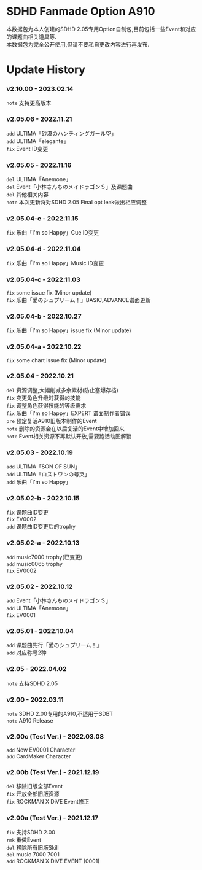 # SDHD Fanmade Option A910
本数据包为本人创建的SDHD 2.05专用Option自制包,目前包括一些Event和对应的课题曲相关道具等.\
本数据包为完全公开使用,但请不要私自更改内容进行再发布.

# Update History

### v2.10.00 - 2023.02.14
`note`  支持更高版本

### v2.05.06 - 2022.11.21
`add`  ULTIMA「砂漠のハンティングガール♡」\
`add`  ULTIMA「elegante」\
`fix`  Event ID变更

### v2.05.05 - 2022.11.16
`del`  ULTIMA「Anemone」\
`del`  Event「小林さんちのメイドラゴンＳ」及课题曲\
`del`  其他相关内容\
`note` 本次更新将对SDHD 2.05 Final opt leak做出相应调整

### v2.05.04-e - 2022.11.15
`fix`  乐曲「I'm so Happy」Cue ID变更

### v2.05.04-d - 2022.11.04
`fix`  乐曲「I'm so Happy」Music ID变更

### v2.05.04-c - 2022.11.03
`fix`  some issue fix (Minor update)\
`fix`  乐曲「愛のシュプリーム！」BASIC,ADVANCE谱面更新

### v2.05.04-b - 2022.10.27
`fix`  乐曲「I'm so Happy」issue fix (Minor update)

### v2.05.04-a - 2022.10.22
`fix`  some chart issue fix (Minor update)

### v2.05.04 - 2022.10.21
`del`  资源调整,大幅削减多余素材(防止塞爆存档)\
`fix`  变更角色升级时获得的技能\
`fix`  调整角色获得技能的等级需求\
`fix`  乐曲「I'm so Happy」EXPERT 谱面制作者错误\
`pre`  预定复活A910旧版本制作的Event\
`note` 删除的资源会在以后复活的Event中增加回来\
`note` Event相关资源不再默认开放,需要跑活动图解锁

### v2.05.03 - 2022.10.19
`add`  ULTIMA「SON OF SUN」\
`add`  ULTIMA「ロストワンの号哭」\
`add`  乐曲「I'm so Happy」

### v2.05.02-b - 2022.10.15
`fix`  课题曲ID变更\
`fix`  EV0002\
`add`  课题曲ID变更后的trophy

### v2.05.02-a - 2022.10.13
`add`  music7000 trophy(已变更)\
`add`  music0065 trophy\
`fix`  EV0002

### v2.05.02 - 2022.10.12
`add`  Event「小林さんちのメイドラゴンＳ」\
`add`  ULTIMA「Anemone」\
`fix`  EV0001

### v2.05.01 - 2022.10.04
`add`  课题曲先行「愛のシュプリーム！」\
`add`  对应称号2种

### v2.05 - 2022.04.02
`note` 支持SDHD 2.05

### v2.00 - 2022.03.11
`note` SDHD 2.00专用的A910,不适用于SDBT\
`note` A910 Release

### v2.00c (Test Ver.) - 2022.03.08
`add`  New EV0001 Character\
`add`  CardMaker Character

### v2.00b (Test Ver.) - 2021.12.19
`del`  移除旧版全部Event\
`fix`  开放全部旧版资源\
`fix`  ROCKMAN X DiVE Event修正

### v2.00a (Test Ver.) - 2021.12.17
`fix`  支持SDHD 2.00\
`rmk`  重做Event\
`del`  移除所有旧版Skill\
`del`  music 7000 7001\
`add`  ROCKMAN X DiVE EVENT (0001)
